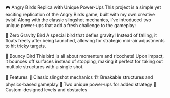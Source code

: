 🎮 Angry Birds Replica with Unique Power-Ups
This project is a simple yet exciting replication of the Angry Birds game, built with my own creative twist! Along with the classic slingshot mechanics, I’ve introduced two unique power-ups that add a fresh challenge to the gameplay:

🚀 Zero Gravity Bird
A special bird that defies gravity! Instead of falling, it floats freely after being launched, allowing for strategic mid-air adjustments to hit tricky targets.

🏀 Bouncy Bird
This bird is all about momentum and ricochets! Upon impact, it bounces off surfaces instead of stopping, making it perfect for taking out multiple structures with a single shot.

🔧 Features
🎯 Classic slingshot mechanics
🏗️ Breakable structures and physics-based gameplay
🦜 Two unique power-ups for added strategy
🎨 Custom-designed levels and obstacles
